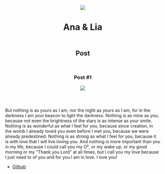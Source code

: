 <html>
    <head>
        <meta charset="utf-8">
        <title>Talia Vieira</title>     
        <link rel="stylesheet" href="style.css">                      
    </head>
    <body>
        <header>
            <img src="euela.jpeg" class="photo">
            <h1 id="title">Ana & Lia</h1>
        </header>
        <section class="post">
            <header>
                 <h2 class="subtitle">Post</h2>
             </header>
             <arcticle">   
                <header>
                <h3 class="post_title">Post #1</h3>
                <img src="eueela2.jpeg" class="post_image">
            </header>
            <p class="post_content">
              But nothing is as yours as I am, nor the night as yours as I am, for in the darkness I am your beacon to light the darkness. Nothing is as mine as you, because not even the brightness of the stars is as intense as your smile. Nothing is as wonderful as what I feel for you, because since creation, in the womb I already loved you even before I met you, because we were already predestined. Nothing is as strong as what I feel for you, because it is with love that I will live loving you. And nothing is more important than you in my life, because I could call you my O², or my wake up, or my good morning or my "Thank you Lord" at all times, but I call you my love because I just need to of you and for you I am in love. I love you!
            </p>
            </arcticle>
        </section>
        <footer>
            <ul>
                <li>
                <a href="https://github.com/taliavieiraf" target="_blank">Github</a>
                </li>
            </ul>
        </footer>
        </body>
</html>